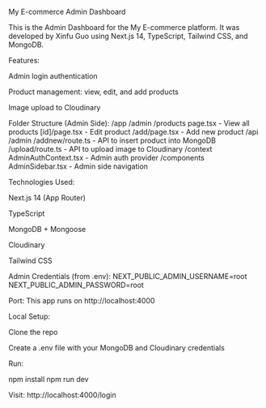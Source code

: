 My E-commerce Admin Dashboard

This is the Admin Dashboard for the My E-commerce platform. It was developed by Xinfu Guo using Next.js 14, TypeScript, Tailwind CSS, and MongoDB.

Features:

Admin login authentication

Product management: view, edit, and add products

Image upload to Cloudinary

Folder Structure (Admin Side):
/app
/admin
/products
page.tsx         - View all products
[id]/page.tsx    - Edit product
/add/page.tsx      - Add new product
/api
/admin
/addnew/route.ts - API to insert product into MongoDB
/upload/route.ts   - API to upload image to Cloudinary
/context
AdminAuthContext.tsx - Admin auth provider
/components
AdminSidebar.tsx     - Admin side navigation

Technologies Used:

Next.js 14 (App Router)

TypeScript

MongoDB + Mongoose

Cloudinary

Tailwind CSS

Admin Credentials (from .env):
NEXT_PUBLIC_ADMIN_USERNAME=root
NEXT_PUBLIC_ADMIN_PASSWORD=root

Port:
This app runs on http://localhost:4000

Local Setup:

Clone the repo

Create a .env file with your MongoDB and Cloudinary credentials

Run:

npm install
npm run dev

Visit: http://localhost:4000/login

